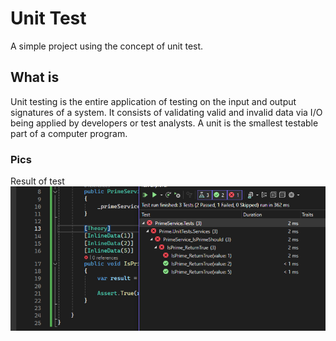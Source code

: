 # Unit Test
A simple project using the concept of unit test.

## What is
Unit testing is the entire application of testing on the input and output signatures of a system. It consists of validating valid and invalid data via I/O being applied by developers or test analysts. A unit is the smallest testable part of a computer program.

### Pics
Result of test\
![ResultTest](https://github.com/amagnom/UnitTest/blob/main/Testpic1.PNG)


